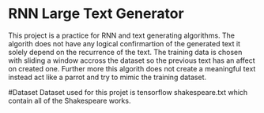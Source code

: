 # RNN Large Text Generator
This project is a practice for RNN and text generating algorithms. The algorith does not have any logical confirmartion of the generated text it solely depend on the recurrence of the text. The training data is chosen with sliding a window accross the dataset so the previous text has an affect on created one. Further more this algorith does not create a meaningful text instead act like a parrot and try to mimic the training dataset.

#Dataset
Dataset used for this projet is tensorflow shakespeare.txt which contain all of the Shakespeare works.
